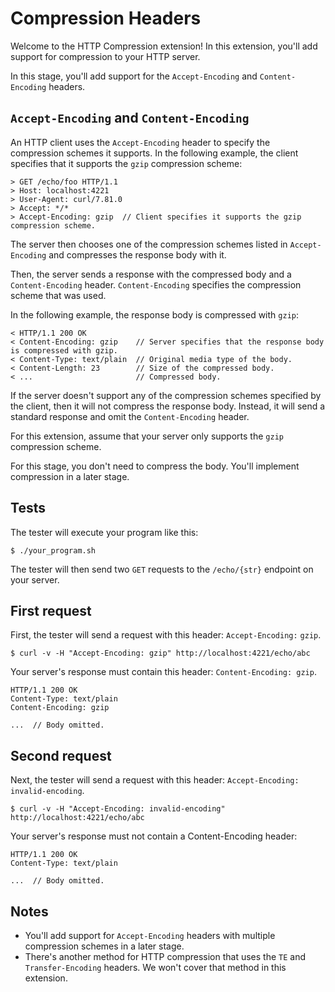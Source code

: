 # Compression Headers

Welcome to the HTTP Compression extension! In this extension, you'll add support for compression to your HTTP server.

In this stage, you'll add support for the `Accept-Encoding` and `Content-Encoding` headers.

## `Accept-Encoding` and `Content-Encoding`

An HTTP client uses the `Accept-Encoding` header to specify the compression schemes it supports. In the following example, the client specifies that it supports the `gzip` compression scheme:

```
> GET /echo/foo HTTP/1.1
> Host: localhost:4221
> User-Agent: curl/7.81.0
> Accept: */*
> Accept-Encoding: gzip  // Client specifies it supports the gzip compression scheme.
```

The server then chooses one of the compression schemes listed in `Accept-Encoding` and compresses the response body with it.

Then, the server sends a response with the compressed body and a `Content-Encoding` header. `Content-Encoding` specifies the compression scheme that was used.

In the following example, the response body is compressed with `gzip`:

```
< HTTP/1.1 200 OK
< Content-Encoding: gzip    // Server specifies that the response body is compressed with gzip.
< Content-Type: text/plain  // Original media type of the body.
< Content-Length: 23        // Size of the compressed body.
< ...                       // Compressed body.
```

If the server doesn't support any of the compression schemes specified by the client, then it will not compress the response body. Instead, it will send a standard response and omit the `Content-Encoding` header.

For this extension, assume that your server only supports the `gzip` compression scheme.

For this stage, you don't need to compress the body. You'll implement compression in a later stage.

## Tests

The tester will execute your program like this:

```
$ ./your_program.sh
```

The tester will then send two `GET` requests to the `/echo/{str}` endpoint on your server.

## First request

First, the tester will send a request with this header: `Accept-Encoding:` `gzip`.

```
$ curl -v -H "Accept-Encoding: gzip" http://localhost:4221/echo/abc
```

Your server's response must contain this header: `Content-Encoding: gzip`.

```
HTTP/1.1 200 OK
Content-Type: text/plain
Content-Encoding: gzip

...  // Body omitted.
```

## Second request

Next, the tester will send a request with this header: `Accept-Encoding: invalid-encoding`.

```
$ curl -v -H "Accept-Encoding: invalid-encoding" http://localhost:4221/echo/abc
```

Your server's response must not contain a Content-Encoding header:

```
HTTP/1.1 200 OK
Content-Type: text/plain

...  // Body omitted.
```

## Notes

- You'll add support for `Accept-Encoding` headers with multiple compression schemes in a later stage.
- There's another method for HTTP compression that uses the `TE` and `Transfer-Encoding` headers. We won't cover that method in this extension.

